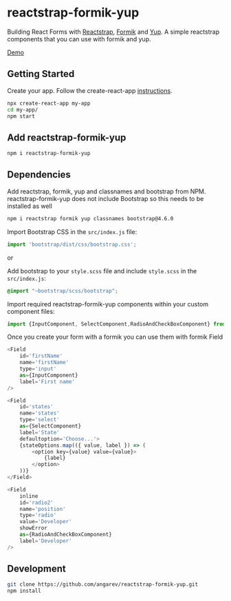 # reactstrap-formik-yup

Building React Forms with [Reactstrap](https://reactstrap.github.io/), [Formik](https://github.com/jaredpalmer/formik) and [Yup](https://github.com/jquense/yup).
A simple reactstrap components that you can use with formik and yup.

[Demo](https://reactstrap-formik-yup.vercel.app/)

## Getting Started

Create your app. Follow the create-react-app [instructions](https://create-react-app.dev/docs/getting-started).

```sh
npx create-react-app my-app
cd my-app/
npm start
```

## Add reactstrap-formik-yup

```sh
npm i reactstrap-formik-yup
```

## Dependencies

Add reactstrap, formik, yup and classnames and bootstrap from NPM. reactstrap-formik-yup
does not include Bootstrap so this needs to be installed as well

```sh
npm i reactstrap formik yup classnames bootstrap@4.6.0
```

Import Bootstrap CSS in the ```src/index.js``` file:

```js
import 'bootstrap/dist/css/bootstrap.css';
```
or

Add bootstrap to your ```style.scss``` file and include ```style.scss``` in the ```src/index.js```:
```scss
@import "~bootstrap/scss/bootstrap";
```

Import required reactstrap-formik-yup components within your custom component files:

```js
import {InputComponent,	SelectComponent,RadioAndCheckBoxComponent} from 'reactstrap-formik-yup';
```

Once you create your form with a formik you can use them with formik Field

```js
<Field
    id='firstName'
    name='firstName'
    type='input'
    as={InputComponent}
    label='First name'
/>

<Field
    id='states'
    name='states'
    type='select'
    as={SelectComponent}
    label='State'
    defaultoption='Choose...'>
    {stateOptions.map(({ value, label }) => (
        <option key={value} value={value}>
            {label}
        </option>
    ))}
</Field>

<Field
    inline
    id='radio2'
    name='position'
    type='radio'
    value='Developer'
    showError
    as={RadioAndCheckBoxComponent}
    label='Developer'
/>
```
## Development
```sh
git clone https://github.com/angarev/reactstrap-formik-yup.git
npm install 
```
